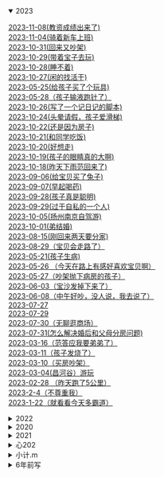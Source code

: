 
<details open><summary>2023</summary>
<p>

[2023-11-08(教资成绩出来了)](https://www.jianshu.com/p/9901b7941393)<br>
[2023-11-04(骑着新车上班)](https://www.jianshu.com/p/a710dec14735)<br>
[2023-10-31(回来又吵架)](https://www.jianshu.com/p/5a57b169f706)<br>
[2023-10-29(带着宝子去玩)](https://www.jianshu.com/p/80a78a7b2d6b)<br>
[2023-10-28(睡不着)](https://www.jianshu.com/p/362b4c6a09cc)<br>
[2023-10-27(闲的找活干)](https://www.jianshu.com/p/439bd308a263)<br>
[2023-05-25(给孩子买了个玩具)](https://www.jianshu.com/p/2ef226adfe54)<br>
[2023-05-28（孩子输液跑针了）](https://www.jianshu.com/p/19853cb00938)<br>
[2023-10-26(写了一个记日记的脚本)](https://www.jianshu.com/p/312ec8bcc49a)<br>
[2023-10-24(头晕请假，孩子爱滑梯)](https://www.jianshu.com/p/65ee856a376e)<br>
[2023-10-22(还是因为房子)](https://www.jianshu.com/p/9b35d22267ad)<br>
[2023-10-21(和同学吃饭)](https://www.jianshu.com/p/2bdb80066178)<br>
[2023-10-20(好想走)](https://www.jianshu.com/p/c0490f99474c)<br>
[2023-10-19(孩子的眼睛真的大啊)](https://www.jianshu.com/p/c21568576690)<br>
[2023-10-18(昨天下雨范回来了)](https://www.jianshu.com/p/00d27f95c09d)<br>
[2023-09-06(给宝贝买了兔子)](https://www.jianshu.com/p/e0c544d9570f)<br>
[2023-09-07(早起喝药)](https://www.jianshu.com/p/4a0c084e79bd)<br>
[2023-09-28(孩子真是聪明)](https://www.jianshu.com/p/8ad71ca9a3f7)<br>
[2023-09-29(过于自私的一个人)](https://www.jianshu.com/p/6cb970d70cca)<br>
[2023-10-05(扬州南京自驾游)](https://www.jianshu.com/p/572c21303b6d)<br>
[2023-10-01(弟结婚)](https://www.jianshu.com/p/d2a7cad3bffc)<br>
[2023-08-15(刚回来两天要分家)](https://www.jianshu.com/p/da4158d5e5dc)<br>
[2023-08-29（宝贝会走路了）](https://www.jianshu.com/p/68042dc6ff03)<br>
[2023-05-21(孩子生病)](https://www.jianshu.com/p/912897c70114)<br>
[2023-05-26 （今天在路上有感好喜欢宝贝啊）](https://www.jianshu.com/p/839c825b1f5c)<br>
[2023-05-27（吵架抛下病房的孩子）](https://www.jianshu.com/p/dd7b6bfa4afb)<br>
[2023-06-03（宝沙发掉下来了）](https://www.jianshu.com/p/76e9a4acef5f)<br>
[2023-06-08（中午好吵，没人说，我去说了）](https://www.jianshu.com/p/83396f54e7d2)<br>
[2023-07-27](https://www.jianshu.com/p/dc20aafeaa7d)<br>
[2023-07-29](https://www.jianshu.com/p/a480e00e06fb)<br>
[2023-07-30（无聊逛商场）](https://www.jianshu.com/p/231805cad0bd)<br>
[2023-07-31(怎么解决婚后和父母分房问题)](https://www.jianshu.com/p/fe49cbe80ba4)<br>
[2023-03-16（范答应我要弟弟了）](https://www.jianshu.com/p/04d35f408be0)<br>
[2023-03-11（孩子发烧了）](https://www.jianshu.com/p/7165ac18a63f)<br>
[2023-03-10（买房吵架）](https://www.jianshu.com/p/b0bf52c0b496)<br>
[2023-03-04(昌河谷）游玩](https://www.jianshu.com/p/6321e1e3baea)<br>
[2023-02-28 （昨天跑了5公里）](https://www.jianshu.com/p/1c17a812feb6)<br>
[2023-2-4（不尊重我）](https://www.jianshu.com/p/9d84e7da311c)<br>
[2023-1-22（就看看今天多霸道）](https://www.jianshu.com/p/06ae089b3a95)<br>


</p>
</details>

<details ><summary>2022</summary>
<p>

[2022-12-01（命中注定](https://www.jianshu.com/p/71a12336caa6)<br>
[2022-11-30](https://www.jianshu.com/p/2077c12f92d4)<br>
[2022-11-21（都结束了，你还有心情 ）](https://www.jianshu.com/p/e04f9ec36a4e)<br>
[2022-11-01(新月份的开始，幸福的开始)](https://www.jianshu.com/p/c666d7b51931)<br>
[2022-10-23(还是一样受不了)](https://www.jianshu.com/p/0b6cdc8b4e32)<br>
[2022-10-01(真是受不了了)](https://www.jianshu.com/p/fea179a9548b)<br>
[2022-09-11(范同学结婚)](https://www.jianshu.com/p/9c69c298a8df)<br>
[2022-09-06(加班想走了)](https://www.jianshu.com/p/271cd7ec00b5)<br>
[2022-08-22(细数我俩之间的不愉快)](https://www.jianshu.com/p/19742eff8129)<br>
[2022-08-20_23(取快递，大吵一架，离婚)](https://www.jianshu.com/p/fa22892f72dd)<br>
[2022-08-8(4号一直到今天都没说话，又提到不高兴的事)](https://www.jianshu.com/p/1b50e8a2f706)<br>
[2022-08-15(今天同事结婚)](https://www.jianshu.com/p/9b06e67c15c3)<br>
[2022-08-07(看剧  幸福到万家)](https://www.jianshu.com/p/1e4c6da22083)<br>
[2022-08-06(最近燃起了一股希望)](https://www.jianshu.com/p/bf5ad71e498a)<br>
[2022-07-27(满月宴，吐槽对象家亲戚，cbn)](https://www.jianshu.com/p/22c02114a692)<br>
[2022-07-09（今天省考）](https://www.jianshu.com/p/03dde00fc25b)<br>
[2022-06-30（宝儿出生了）](https://www.jianshu.com/p/0f0a092a4ebe)<br>
[2022-06-29（宝宝要出生了）](https://www.jianshu.com/p/ce102dd1e504)<br>
[2022-06-24（用我的gopro拍夕阳）](https://www.jianshu.com/p/54952f3263c3)<br>
[2022-06-19](https://www.jianshu.com/p/1877d4ed5860)<br>
[2022-06-18(绝不是我想生气的)](https://www.jianshu.com/p/355fda841eef)<br>
[2022-06-16(昨天我28了)](https://www.jianshu.com/p/1aa1bd138452)<br>
[2022-06-04（今天逛）](https://www.jianshu.com/p/eb57d4114cc7)<br>
[2022-05-31(昨天又惹她生气，今天早点回家锻炼)](https://www.jianshu.com/p/ec90d1bd933c)<br>
[2022-05-24(今天买衣服，又生气)](https://www.jianshu.com/p/8f82bf1e5c64)<br>
[2022-05-22(昨日生气，周日去宏进市场)](https://www.jianshu.com/p/f125aa3e1aef)<br>
[2022-05-20(河滩逛，晚上气)](https://www.jianshu.com/p/7a38bdca0ba3)<br>
[2022-05-15(昨天吵架今天又是)](https://www.jianshu.com/p/a5985e873cbc)<br>
[2022-05-09(昨夜梦)](https://www.jianshu.com/p/aa320fae8b63)<br>
[2022-05-01(五一又吵架)](https://www.jianshu.com/p/f23ddf5fd9c5)<br>
[2022-04-23(今天吃烧烤)](https://www.jianshu.com/p/5ad16352ae2b)<br>
[2022-04-21（吵架第五天）](https://www.jianshu.com/p/508ac0be1db4)<br>
[2022-04-16(大张买东西撞车)](https://www.jianshu.com/p/f14190d1378d)<br>
[2022-04-10(休息，范提前过生日)](https://www.jianshu.com/p/a300f4b39427)<br>
[2022-04-8(周五爷爷生日)](https://www.jianshu.com/p/d9a4f3ba3d4d)<br>
[2022-04-07（河滩跑步）](https://www.jianshu.com/p/4ce983f240f8)<br>
[2022-04-03-04-05（清明露营）](https://www.jianshu.com/p/4d166fefd415)<br>
[2022-04-01-02（接他回来，公司春游）](https://www.jianshu.com/p/dd603342c5ff)<br>
[2022-03-29_30（去哄他）](https://www.jianshu.com/p/be556a3bdb0b)<br>
[2022-03-28(今天理发)](https://www.jianshu.com/p/c3ff74f45084)<br>
[2022-03-24_26瞎折腾，要回家](https://www.jianshu.com/p/1f5b7598071d)<br>
[2022-03-19-20(去植物园，把橙子滑板蹲坏了)](https://www.jianshu.com/p/c76a8a6e8d2b)<br>
[2022-03-13-14(去贴膜，奶奶回来了)](https://www.jianshu.com/p/6daddb7ce998)<br>
[2022-03-10（买到了xbox s）](https://www.jianshu.com/p/a12c9bf5a51b)<br>
[2022-03-05-06（照思维，买电视，看海豚）](https://www.jianshu.com/p/2ea6a217e83d)<br>
[2022-03-04（昨天半夜做梦被范叫醒了）](https://www.jianshu.com/p/ac8a360ad007)<br>
[2022-02-26-27（今天周日去，买花）](https://www.jianshu.com/p/004f6651a29e)<br>
[2022-02-23-24(带范回家，没找到不高兴)](https://www.jianshu.com/p/34bc70112741)<br>
[2022-02-20（去少林寺）](https://www.jianshu.com/p/da7a1b00fbf3)<br>
[2022-02-18-19(范回家)](https://www.jianshu.com/p/f6a43fe4526b)<br>
[2022-02-17(今天下雪)](https://www.jianshu.com/p/12ff9f8f2f0b)<br>
[2022-02-15-16(泉舜nian，被贴单)](https://www.jianshu.com/p/b50902f9d8af)<br>
[2022-02-14(果果生日，送范回家)](https://www.jianshu.com/p/41f150434864)<br>
[2022-02-12-13(有了个表，去宝龙)](https://www.jianshu.com/p/ae29c7a35aa3)<br>
[2022-02-11(开工利是)](https://www.jianshu.com/p/be0227a85325)<br>
[2022-02-09(放假最后一天)](https://www.jianshu.com/p/8d3612790f58)<br>
[2022-02-06-07-08(初六在家看电影)](https://www.jianshu.com/p/1dc29c91b9ec)<br>
[2022-02-04-05(去姑姑家，抓娃娃， 放风筝)](https://www.jianshu.com/p/20af875fdbf6)<br>
[2022-02-03(初三，在家学习，出去吃饭)](https://www.jianshu.com/p/ccddb28f6ae3)<br>
[2022-02-02(初二串亲戚，看花灯)](https://www.jianshu.com/p/e48c3a882df1)<br>
[2022-01-31－02-01(大年除夕)](https://www.jianshu.com/p/e33c3ba37b28)<br>
[2022-01-29-30(两年前的今天表白)](https://www.jianshu.com/p/8c4da54d74b5)<br>
[2022-01-27-28(试电能跑多远，去串亲戚)](https://www.jianshu.com/p/33de5ba9ae07)<br>
[2022-01-25-26(猫请吃饭，提车，串亲戚)](https://www.jianshu.com/p/27e602b03d86)<br>
[2022-01-22-23-24(今天放假:聚餐)](https://www.jianshu.com/p/e06e403ac51a)<br>
[2022-01-19-20(mian 和)](https://www.jianshu.com/p/f74d5cf97d2b)<br>
[2022-01-15-16(去关林，去检查，去河滩)](https://www.jianshu.com/p/8828b5dc3f1e)<br>
[2022-01-14(村里核酸，范回家)](https://www.jianshu.com/p/0039dabc320c)<br>
[2022-01-12-13(最angry的一天)](https://www.jianshu.com/p/26e005cfa941)<br>
[2022-01-09(给我哥的车保养)](https://www.jianshu.com/p/34ce342923f1)<br>
[2022-01-05-06-07(大雁逛，面试，辞)](https://www.jianshu.com/p/2f5e80528731)<br>
[2022-01-04(回门，下雪，独自闲逛)](https://www.jianshu.com/p/269d6005f0e5)<br>
[2022-1-3(去学校拿卷子改)](https://www.jianshu.com/p/da9edd1abb45)<br>
[2022-01-02(摘草莓)](https://www.jianshu.com/p/3af0a368a0de)<br>
[2022-1-1(结婚)](https://www.jianshu.com/p/9185b1a1c26d)<br>


</p>
</details>

<details ><summary>2020</summary>
<p>

[2020-07-13（衣服翻了）](https://www.jianshu.com/p/7f87b7b992ce)<br>
[2020-12-30（划水）](https://www.jianshu.com/p/60e7b629998c)<br>
[2020-12-29（老是生气）](https://www.jianshu.com/p/ca5da29c0d50)<br>
[2020-12-23-25（回家吃饭）](https://www.jianshu.com/p/992a999f4a20)<br>
[2020-12-22（落枕第二天）](https://www.jianshu.com/p/7d733a445b0f)<br>
[2020-12-21](https://www.jianshu.com/p/7c37ef7e0121)<br>
[2020-12-16（真的很不想上班）](https://www.jianshu.com/p/aaa80123afa2)<br>
[2020-12-14](https://www.jianshu.com/p/c3a9f79d4046)<br>
[2020-12-13（自找烦恼）](https://www.jianshu.com/p/4c9ffc55a431)<br>
[2020-12-12（意难平我）](https://www.jianshu.com/p/1700c6718797)<br>
[2020-12-11](https://www.jianshu.com/p/dbf119bc034f)<br>
[2020-12-06](https://www.jianshu.com/p/7af0ea981958)<br>
[2020-12-05（心情烦躁，早起锻炼）](https://www.jianshu.com/p/73ffa8bd4254)<br>
[2020-12-01（2020的）](https://www.jianshu.com/p/36b91a1f58ca)<br>
[2020-11-29（入冬的深圳）](https://www.jianshu.com/p/f9d5733af3cb)<br>
[2020-11-28](https://www.jianshu.com/p/aa76b6bcabf3)<br>
[2020-11-27（吃大餐）](https://www.jianshu.com/p/04dcf99e3700)<br>
[2020-11-23（早起的虫儿鸟被吃）](https://www.jianshu.com/p/92f68e5098f6)<br>
[2020-11-22（）](https://www.jianshu.com/p/f985ee5bf1ea)<br>
[2020-11-17（感冒还没好）](https://www.jianshu.com/p/aabc3f0776f1)<br>
[2020-11-16](https://www.jianshu.com/p/b4e6f9babf2d)<br>
[2020-11-15](https://www.jianshu.com/p/5e73516b1633)<br>
[2020-11-14（患得患失）](https://www.jianshu.com/p/acd348689b1c)<br>
[2020-11-12(脑袋发昏)](https://www.jianshu.com/p/47fd662fa982)<br>
[2020-11-11（难受）](https://www.jianshu.com/p/fd09a3673d08)<br>
[2020-11-10](https://www.jianshu.com/p/6fbb86fb48f9)<br>
[2020-11-09（基金涨势凶猛）](https://www.jianshu.com/p/ab64308c9a34)<br>
[2020-11-08 - 草稿](https://www.jianshu.com/p/2c0255e2387f)<br>
[2020-11-07](https://www.jianshu.com/p/b1195d0ddae0)<br>
[2020-11-06](https://www.jianshu.com/p/9926da0872b7)<br>
[2020-11-06](https://www.jianshu.com/p/08ddfc6e9e84)<br>
[2020-11-04（自信）](https://www.jianshu.com/p/03a6613c03fe)<br>
[2020-11-03（阿范来接我）](https://www.jianshu.com/p/364fb88ec89e)<br>
[2020-11-02（早起）](https://www.jianshu.com/p/3c79bb768469)<br>
[2020-11-01（跑步）](https://www.jianshu.com/p/69bab626ff03)<br>
[2020-10-31（考烤靠）](https://www.jianshu.com/p/a8c587409f57)<br>
[2020-10-30（摘抄）](https://www.jianshu.com/p/28dc71ce59ea)<br>
[2020-10-29（咸味）](https://www.jianshu.com/p/620389250985)<br>
[2020-10-28](https://www.jianshu.com/p/05b20231bd69)<br>
[2020-10-27(早安打工人)](https://www.jianshu.com/p/dc81edf571e5)<br>
[2020-10-26(菠菜南瓜粥)](https://www.jianshu.com/p/958415714a73)<br>
[2020-10-25](https://www.jianshu.com/p/d412f75eede7)<br>
[2020-10-24](https://www.jianshu.com/p/794c84614596)<br>
[2020-10-23（又是划水摸鱼的一天）](https://www.jianshu.com/p/12895bd56025)<br>
[2020-10-22（充满爱意的早上）](https://www.jianshu.com/p/d2da416cb39c)<br>
[2020-10-21（狗范暴躁的一天）](https://www.jianshu.com/p/a006e0fb9404)<br>
[2020-10-20(我哥又来深圳了，阿范来接我)](https://www.jianshu.com/p/327b620cdfa1)<br>
[2020-10-19](https://www.jianshu.com/p/75bfe4a410d4)<br>
[2020-10-18（惬意周末）](https://www.jianshu.com/p/abbb3d2f0272)<br>
[2020-10-17（忙碌逛街做饭的周末）](https://www.jianshu.com/p/03cc7bf61578)<br>
[2020-10-16(周五，休息)](https://www.jianshu.com/p/75d15b8fccc9)<br>
[2020-10-15](https://www.jianshu.com/p/c871f06c34c1)<br>
[2020-10-14(以为今天是星期四)](https://www.jianshu.com/p/a265d7044690)<br>
[2020-10-13 微风细雨](https://www.jianshu.com/p/586389aed4a7)<br>
[2020-10-12(划水第二天)](https://www.jianshu.com/p/cb3b19e390d5)<br>
[2020-10-11（节后带饭）](https://www.jianshu.com/p/104cdbdce11f)<br>
[2020-10-10](https://www.jianshu.com/p/646479732bfd)<br>


</p>
</details>

<details ><summary>2021</summary>
<p>

[2021-12-27_28_30（看雪中悍刀行，去看电动车）](https://www.jianshu.com/p/a9e713c57d67)<br>
[2021-12-25（试妆同学聚会）](https://www.jianshu.com/p/92ab36f42e92)<br>
[2021-12-24_25_26（试妆同学聚会）](https://www.jianshu.com/p/09d2fb20c0ea)<br>
[2021-12-19_20（产检辅j培训）](https://www.jianshu.com/p/66fbdc52bb0b)<br>
[2021-12-14（司辅面试）](https://www.jianshu.com/p/fd84b51951a6)<br>
[2021-12-11(在家做了一套题，准备面试)](https://www.jianshu.com/p/cd6e23825db9)<br>
[2021-12-9-10（到处跑，通知同学）](https://www.jianshu.com/p/8043542e9cde)<br>
[2021-12-08（翻出了老胶片）](https://www.jianshu.com/p/cabaa807dd04)<br>
[2021-12-06（爱过别人，把最好的都给了别人）](https://www.jianshu.com/p/0e9af6c11b67)<br>
[2021-12-04-05（出来溜达）](https://www.jianshu.com/p/1a4651ffbe8f)<br>
[2021-12-01-02（领证）](https://www.jianshu.com/p/fec7ec610b4e)<br>
[2021-11-28（yun检）](https://www.jianshu.com/p/8d5112bc80a1)<br>
[2021-11-21（修完车找）](https://www.jianshu.com/p/79ebbb4ac1e8)<br>
[2021-11-19（体检拉家具修车）](https://www.jianshu.com/p/a4e5afa9e050)<br>
[2021-11-13_14（拍登记照）](https://www.jianshu.com/p/bc14f7ec853e)<br>
[2021-11-12（做了一个神奇的梦）](https://www.jianshu.com/p/dbd5b6b3735e)<br>
[2021-11-06-07（辅警面试挑婚纱）](https://www.jianshu.com/p/059e73fdde92)<br>
[2021-11-04-05（连跑两天）](https://www.jianshu.com/p/fb5c3c63a41f)<br>
[2021-11-01（这个月努力跑步）](https://www.jianshu.com/p/307f242690ef)<br>
[2021-10-31（楂红薯）](https://www.jianshu.com/p/1a82fcdbe076)<br>
[2021-10-30（辅警体测）](https://www.jianshu.com/p/ceab65266936)<br>
[2021-10-28-29（出红薯，静心，锻炼，告别）](https://www.jianshu.com/p/de377c309b89)<br>
[2021-10-25 -26（上班辞职过生日](https://www.jianshu.com/p/ae4af4b85646)<br>
[2021-10-23-24](https://www.jianshu.com/p/4bcbb2c02374)<br>
[2021-10-21-22(周四去见，周五闲聊)](https://www.jianshu.com/p/724c3d965a6c)<br>
[2021-10-19（请假去事务科） - 草稿](https://www.jianshu.com/p/9b0901def377)<br>
[2021-10-16－17（去八中考试，去看车展）](https://www.jianshu.com/p/d4a33e2f1ecf)<br>
[2021-10-15（遇事不要慌，碰车）](https://www.jianshu.com/p/481e8039c010)<br>
[2021-10-14（看结婚日）](https://www.jianshu.com/p/b1610560cd85)<br>
[2021-10-11-13（和父母去看家具13号上班）](https://www.jianshu.com/p/ff99c2a6767f)<br>
[2021-10-10](https://www.jianshu.com/p/b706317b9568)<br>
[2021-10-05-06](https://www.jianshu.com/p/4a6786541714)<br>
[2021-10-04（泉舜买包）](https://www.jianshu.com/p/2ba15ea610de)<br>
[2021-10-03（憋屈加疏导）](https://www.jianshu.com/p/fa4a4c599ef6)<br>
[2021-10-01-02](https://www.jianshu.com/p/ad9d13f932b3)<br>
[2021-09-29（又去面试了）](https://www.jianshu.com/p/ef1d5a387c1b)<br>
[2021-09-26－27（今天去泉舜上班）](https://www.jianshu.com/p/44ae1b9de409)<br>
[2021-09-23（总感觉今天要写点什么）](https://www.jianshu.com/p/1d837ff69afa)<br>
[2021-09-21（中秋订婚）](https://www.jianshu.com/p/5a316ce0769a)<br>
[2021-09-19（今天和姑父去看车）](https://www.jianshu.com/p/f68caf5e403f)<br>
[2021-09-13-14(周一去看车)](https://www.jianshu.com/p/a9477e9cb1d1)<br>
[2021-09-12(昨晚做了一夜梦)](https://www.jianshu.com/p/ffc61f97755f)<br>
[2021-09-11(就这8月15的月亮能圆)](https://www.jianshu.com/p/56667cb1cfa9)<br>
[2021-09-08(从没把我的话放在心上)](https://www.jianshu.com/p/f48e8d947ba5)<br>
[2021-09-04-05](https://www.jianshu.com/p/a8becd12b87b)<br>
[2021-09-02(河滩逛一逛)](https://www.jianshu.com/p/99407892a9b7)<br>
[2021-09-01(九月第一天)](https://www.jianshu.com/p/996d672fae7c)<br>
[2021-08-30（真的很委屈）](https://www.jianshu.com/p/29666a28e9e1)<br>
[2021-08-24-25（在家的日子太舒服）](https://www.jianshu.com/p/ad7abfebd2c8)<br>
[2021-08-26_28（出来溜达）](https://www.jianshu.com/p/580abf2d920c)<br>
[2021-08-23（出来玩）](https://www.jianshu.com/p/5b552c414a7d)<br>
[2021-08-18（复查视力）](https://www.jianshu.com/p/b8e41569244a)<br>
[2021-08-17（夏天里最遗憾的事）](https://www.jianshu.com/p/11b5fcce8591)<br>
[2021-08-14（今天七夕）](https://www.jianshu.com/p/320028736912)<br>
[2021-08-11-13（逛河滩，治眼）](https://www.jianshu.com/p/db565492e5d0)<br>
[2021-08-08－09（范出成绩了）](https://www.jianshu.com/p/d7843397c9bf)<br>
[2021-08-07（出来聚餐）](https://www.jianshu.com/p/daae076e5b9b)<br>
[2021-08-06（今天运动跑10公里）](https://www.jianshu.com/p/6342b17523cd)<br>
[2021-08-05（今天去理发捉蝉）](https://www.jianshu.com/p/4dd13094526b)<br>
[2021-08-04（去博爱眼科看眼）](https://www.jianshu.com/p/bdc1a3e82973)<br>
[2021-08-03（大早上被喊去打疫苗）](https://www.jianshu.com/p/6ca5e50c3a3c)<br>
[2021-08-02（在家）](https://www.jianshu.com/p/605b8d976bf4)<br>
[2021-08-01（在家第四天，验视力）](https://www.jianshu.com/p/67ee8cca9f2a)<br>
[2021-07-31（在家第三天）](https://www.jianshu.com/p/b428adc2c585)<br>
[2021-07-30（在家第二天，出门开车）](https://www.jianshu.com/p/bb44c15a8cac)<br>
[2021-07-29（在家第一天）](https://www.jianshu.com/p/068630f18c77)<br>
[2021-7-28（到家了）](https://www.jianshu.com/p/41b80805f12e)<br>
[2021-7-27（打包回家）](https://www.jianshu.com/p/37dea3751b68)<br>
[2021-07-26(最后一天上班)](https://www.jianshu.com/p/26f3f15f852c)<br>
[2021-07-25(周日计划去吃烤羊排)](https://www.jianshu.com/p/e6863415d969)<br>
[2021-07-24（今天周六买黄金）](https://www.jianshu.com/p/abb3f83d4f10)<br>
[2021-07-23(今天公司聚餐吃烤羊腿)](https://www.jianshu.com/p/885312385192)<br>
[2021-07-22(今天已经没任务)](https://www.jianshu.com/p/1141f9cf1b58)<br>
[2021-07-18(周末休息，去吃酸菜鱼)](https://www.jianshu.com/p/29f94102898a)<br>
[2021-07-17(牙齿好了起来，下午团建吃饭)](https://www.jianshu.com/p/50981fe36ae6)<br>
[2021-07-13(牙疼范病)](https://www.jianshu.com/p/05b23f5a4a95)<br>
[2021-07-12(范老弟来接我)](https://www.jianshu.com/p/53e5f17f5989)<br>
[2021-07-11(牙疼脸肿)](https://www.jianshu.com/p/aa885bb3ee7f)<br>
[2021-07-06（吃瓜吃瓜）](https://www.jianshu.com/p/4a8a842ca5f8)<br>
[2021-07-05(今天提了离职)](https://www.jianshu.com/p/4347a81f73a6)<br>
[2021-07-03(好久没联系的实习同事联系我了)](https://www.jianshu.com/p/60bc4bd3b7ae)<br>
[2021-06-22（抢到了switch却不纠结买不买）](https://www.jianshu.com/p/1ab8aa5f3f88)<br>
[2021-06-21(中午回家下暴雨)](https://www.jianshu.com/p/9bffc0c94c7d)<br>
[2021-06-20(休息的一天)](https://www.jianshu.com/p/391922231a49)<br>
[2021-06-17(蜈支洲岛)](https://www.jianshu.com/p/b5cc45c978a9)<br>
[2021-06-16(选片置气)](https://www.jianshu.com/p/0eac75749111)<br>
[2021-06-15(今天拍婚纱照)](https://www.jianshu.com/p/8359151eb181)<br>
[2021-06-14(三亚)](https://www.jianshu.com/p/a284fd4b936f)<br>
[2021-06-13(端午去三亚)](https://www.jianshu.com/p/2ac8e8d09553)<br>
[2021-06-11（端午等放假）](https://www.jianshu.com/p/12adc0c255bd)<br>
[2021-06-09](https://www.jianshu.com/p/1d932bf8fe65)<br>
[2021-06-08（美甲）](https://www.jianshu.com/p/541b096f914d)<br>
[2021-06-07（周一整理衣服）](https://www.jianshu.com/p/8d8e100a675e)<br>
[2021-06-06(周末理发)](https://www.jianshu.com/p/34d2b207cb78)<br>
[2021-06-05(周六放假，百合花开)](https://www.jianshu.com/p/f468bbd51a55)<br>
[2021-06-03(耳机到了)](https://www.jianshu.com/p/aa3e64c71fbf)<br>
[2021-06-02(约定三亚拍照)](https://www.jianshu.com/p/c66d920444c1)<br>
[2021-06-01(错了)](https://www.jianshu.com/p/c6f6bf6a40d8)<br>
[2021-05-30(发现前男，不开心)](https://www.jianshu.com/p/43cb1f92e96d)<br>
[2021-05-27(接近一周没有记录)](https://www.jianshu.com/p/559e3fe46644)<br>
[2021-05-22(周六取戒指)](https://www.jianshu.com/p/933af88e1e26)<br>
[2021-05-20（520， 发了一个大红包）](https://www.jianshu.com/p/8a3c00fdbc70)<br>
[2021-05-19（今天有在努力运动）](https://www.jianshu.com/p/73ee6d226ff3)<br>
[2021-05-17（今天范休息，买戒指）](https://www.jianshu.com/p/9109fc63539b)<br>
[2021-05-16（干点正事）](https://www.jianshu.com/p/423bb5b15b43)<br>
[2021-05-14-15（教资面，生气三）](https://www.jianshu.com/p/9b968ee73d30)<br>
[2021-05-12(操场大变样)](https://www.jianshu.com/p/6ac57c064431)<br>
[2021-05-08（今天提前下班，跑步特别有劲）](https://www.jianshu.com/p/945ff00c10cd)<br>
[2021-05-07（今天有在努力运动）](https://www.jianshu.com/p/fa0d329af858)<br>
[2021-05-05（劳动炸东西）](https://www.jianshu.com/p/86393041bed3)<br>
[2021-05-04（哄好了）](https://www.jianshu.com/p/60d35668eec8)<br>
[2021-05-03(多梦的一夜)](https://www.jianshu.com/p/5a0a8496dda3)<br>
[2021-05-01－02(顺德之行)](https://www.jianshu.com/p/da3dc90591f8)<br>
[2021-04-26-27（两天下班都跟晚）](https://www.jianshu.com/p/2acbfe9d0c04)<br>
[2021-04-23（爷爷生日）](https://www.jianshu.com/p/2388cf88a4a6)<br>
[2021-04-21，22(最近压力大，任务重)](https://www.jianshu.com/p/441f3734bde4)<br>
[2021-04-18（放假前踌躇满志）](https://www.jianshu.com/p/480e1309da87)<br>
[2021-04-17（下了暗黑破坏神2）](https://www.jianshu.com/p/ca738b199ec4)<br>
[2021-04-16（今天周五）](https://www.jianshu.com/p/5218e5cdc97b)<br>
[2021-04-14(放宽心态加油跑步)](https://www.jianshu.com/p/a06b6b379d9c)<br>
[2021-04-11(今天在家玩游戏)](https://www.jianshu.com/p/66862b49ddc5)<br>
[2021-04-05（清明的最后一天）](https://www.jianshu.com/p/334ca98c311c)<br>
[2021–04–04(吃大渔，省考出成绩)](https://www.jianshu.com/p/cb19848486e2)<br>
[2021-04-03(昨天做的梦太可怕了)](https://www.jianshu.com/p/8a1047be1bad)<br>
[2021-04-02(今天放假)](https://www.jianshu.com/p/e7a0acbe62e6)<br>
[2021-04-01（跑步记录）](https://www.jianshu.com/p/fff3be170c19)<br>
[2021-03-29-31（今天有在好好锻炼）](https://www.jianshu.com/p/4985e22ed634)<br>
[2021-03-28(今天做了鸡爪煲)](https://www.jianshu.com/p/331a679a7ab4)<br>
[2021-03-26](https://www.jianshu.com/p/9db4f2ecbfc6)<br>
[2021-03-22(量戒指)](https://www.jianshu.com/p/d8b2eecbc688)<br>
[2021-03-17(理发)](https://www.jianshu.com/p/1e559ce342b8)<br>
[2021-03-15*16](https://www.jianshu.com/p/fecdcf6d5c6b)<br>
[2021-03-14(公务员考试)](https://www.jianshu.com/p/f54b67bb77bf)<br>
[2021-03-13(今天逛了婚博会)](https://www.jianshu.com/p/003f4231025c)<br>
[2021-03-11(周四)](https://www.jianshu.com/p/6baff951be16)<br>
[2021-03-06(今天去见了一个朋友)](https://www.jianshu.com/p/97bc5999315b)<br>
[2021-03-05(心情好难过)](https://www.jianshu.com/p/cbce23a50a01)<br>
[2021-03-03（今天周三提前下班）](https://www.jianshu.com/p/a257114d0bb2)<br>
[2021-03-02（坚持了两天跑步）](https://www.jianshu.com/p/9a031437ee1d)<br>
[2021-02-28（周末。。。。。。。。。）](https://www.jianshu.com/p/12d318f6fc5d)<br>
[2021-02-27(周六)](https://www.jianshu.com/p/b1d394ec4df8)<br>
[2021-02-25](https://www.jianshu.com/p/6c98356912fa)<br>
[2021-02-24(家里下雪了)](https://www.jianshu.com/p/ddb001cdcc0d)<br>
[2021-02-21(休息，我俩一年了，晚上真不高兴)](https://www.jianshu.com/p/14b6d7442343)<br>
[2021-02-20(周六加班)](https://www.jianshu.com/p/fe2961ca00ca)<br>
[2021-02-19（初八）](https://www.jianshu.com/p/bb4aa4e6e70c)<br>
[2021-02-18（初七上班有红包）](https://www.jianshu.com/p/cad24e3157f0)<br>
[2021-02-17（初六回深圳）](https://www.jianshu.com/p/f65dc838a26e)<br>
[2021-02-16(初五)](https://www.jianshu.com/p/4f7f4a83db40)<br>
[2021-02-15(初四去华山)](https://www.jianshu.com/p/364af85b2f01)<br>
[2021-02-14(今天初三)](https://www.jianshu.com/p/e19ebf2179d3)<br>
[2021-02-12(大年初一)](https://www.jianshu.com/p/e2d754116507)<br>
[2021-02-13(大年初二钓鱼)](https://www.jianshu.com/p/1575ef90da89)<br>
[2021-02-11（放炮，去他家）](https://www.jianshu.com/p/c37ff0dacb57)<br>
[2021-02-10（阿范来我家）](https://www.jianshu.com/p/07ee650564a4)<br>
[2021-02-09(在家的第一天)](https://www.jianshu.com/p/755ccce127a6)<br>
[2021-02-08(回家回家)](https://www.jianshu.com/p/9b76aaa5d7e5)<br>
[2021-02-07(回家前一天总有点感伤)](https://www.jianshu.com/p/846f4208aaef)<br>
[2021-02-06(颓废的一天)](https://www.jianshu.com/p/09ab389456c4)<br>
[2021-02-04_05(滑板)](https://www.jianshu.com/p/245f96aa0af0)<br>
[2021-02-03(吃鱼，玩滑板)](https://www.jianshu.com/p/42c3fbbdcf34)<br>
[2021-02-01（考公，还书）](https://www.jianshu.com/p/a94086a1a80b)<br>
[2021-01-30  31（聚餐野游）](https://www.jianshu.com/p/c5ec7a8bcbc4)<br>
[2021-01-29（下午茶加摔炮）](https://www.jianshu.com/p/61105d9f83d3)<br>
[2021-01-25（进入夏天）](https://www.jianshu.com/p/df94d23ac29a)<br>
[2021-01-23（繁忙周六）](https://www.jianshu.com/p/dd5501d345b5)<br>
[2021-01-17（钢铁侠）](https://www.jianshu.com/p/b381750986b8)<br>
[2021-01-16](https://www.jianshu.com/p/99ebade23bf4)<br>
[2021-01-15（规律的生活）](https://www.jianshu.com/p/e6d16082805b)<br>
[2021-01-13（不寻常的昨天）](https://www.jianshu.com/p/6f173cb68a11)<br>
[2021-01-11（超级冷的一天）](https://www.jianshu.com/p/bb3bdcf16d8b)<br>
[2021-01-08（周五）](https://www.jianshu.com/p/f19808174a61)<br>
[2021-01-07（早起喝粥）](https://www.jianshu.com/p/42b9386e7b1a)<br>
[2021-01](https://www.jianshu.com/p/ceafaab4c5c9)<br>
[2021-1-1（逛了一天）](https://www.jianshu.com/p/0858caa9b130)<br>


</p>
</details>

<details ><summary>心202</summary>
<p>

[心2021-06-25(](https://www.jianshu.com/p/9e54019e84a2)<br>


</p>
</details>

<details ><summary>小计.m</summary>
<p>

[小计](https://www.jianshu.com/p/024c484305d1)<br>


</p>
</details>

<details ><summary>6年前写</summary>
<p>

[6年前写的](https://www.jianshu.com/p/b20115d3aa68)<br>


</p>
</details>
